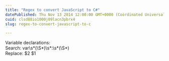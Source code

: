 ```yaml
---
title: "Regex to convert JavaScript to C#"
datePublished: Thu Nov 13 2014 12:00:00 GMT+0000 (Coordinated Universal Time)
cuid: clsd88io1000j09lacn3pbrx4
slug: regex-to-convert-javascript-to-c

---
```


Variable declarations:  
Search: var\\s\*(\\S\*)\\s\*:\\s\*(\\S\*)  
Replace: $2 $1